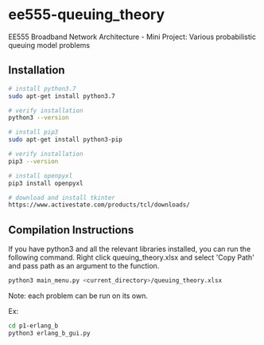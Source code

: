 # ee555-queuing_theory
EE555 Broadband Network Architecture - Mini Project: Various probabilistic queuing model problems 

## Installation
```bash
# install python3.7
sudo apt-get install python3.7

# verify installation
python3 --version

# install pip3
sudo apt-get install python3-pip

# verify installation
pip3 --version

# install openpyxl
pip3 install openpyxl

# download and install tkinter
https://www.activestate.com/products/tcl/downloads/
```

## Compilation Instructions

If you have python3 and all the relevant libraries installed, you can run the following command. Right click queuing_theory.xlsx and select 'Copy Path' and pass path as an argument to the function.

```bash
python3 main_menu.py <current_directory>/queuing_theory.xlsx
```

Note: each problem can be run on its own.

Ex:
```bash
cd p1-erlang_b
python3 erlang_b_gui.py
```

